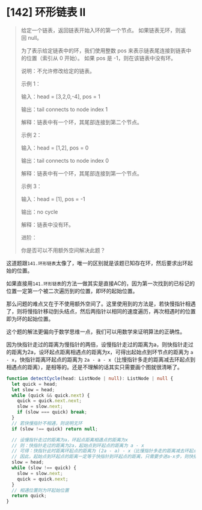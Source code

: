 # [142] 环形链表 II

> 给定一个链表，返回链表开始入环的第一个节点。 如果链表无环，则返回 null。
>
> 为了表示给定链表中的环，我们使用整数 pos 来表示链表尾连接到链表中的位置（索引从 0 开始）。 如果 pos 是 -1，则在该链表中没有环。
>
> 说明：不允许修改给定的链表。
>
> 示例 1：
>
> 输入：head = [3,2,0,-4], pos = 1
>
> 输出：tail connects to node index 1
>
> 解释：链表中有一个环，其尾部连接到第二个节点。
>
> 示例 2：
>
> 输入：head = [1,2], pos = 0
>
> 输出：tail connects to node index 0
>
> 解释：链表中有一个环，其尾部连接到第一个节点。
>
> 示例 3：
>
> 输入：head = [1], pos = -1
>
> 输出：no cycle
>
> 解释：链表中没有环。
>
> 进阶：
>
> 你是否可以不用额外空间解决此题？

这道题跟`141.环形链表`太像了，唯一的区别就是该题已知存在环，然后要求出环起始的位置。

如果直接用`141.环形链表`的方法一做其实是直接AC的，因为第一次找到的已标记的位置一定第一个被二次遍历到的位置，即环的起始位置。

那么问题的难点又在于不使用额外空间了。这里使用到的方法是，若快慢指针相遇了，则将慢指针移动到头结点，然后两指针以相同的速度遍历，再次相遇时的位置即为环的起始位置。

这个题的解法更偏向于数学思维一点，我们可以用数学来证明算法的正确性。

因为快指针走过的距离为慢指针的两倍，设慢指针走过的距离为a，则快指针走过的距离为2a，设环起点距离相遇点的距离为x，可得出起始点到环节点的距离为 `a - x`，快指针距离环起点的距离为 `2a - a - x`（比慢指针多走的距离减去环起点到相遇点的距离），是相等的。还是不理解的话其实只需要画个图就很清晰了。

```ts
function detectCycle(head: ListNode | null): ListNode | null {
  let quick = head;
  let slow = head;
  while (quick && quick.next) {
    quick = quick.next.next;
    slow = slow.next;
    if (slow === quick) break;
  }
  // 若快慢指针不相遇，则说明无环
  if (slow !== quick) return null;

  // 设慢指针走过的距离为a，环起点距离相遇点的距离为x
  // 则：快指针走过的距离为2a，起始点到环起点的距离为 a - x
  // 可得：快指针此时距离环起点的距离为 (2a - a) - x（比慢指针多走的距离减去环起点到相遇点的距离） = a - x
  // 因此，起始点到环起点的距离一定等于快指针到环起点的距离，只需要步进a-x步，则快指针所在的位置即为环起点。
  slow = head;
  while (slow !== quick) {
    slow = slow.next;
    quick = quick.next;
  }
  // 相遇位置则为环起始位置
  return quick;
}
```
